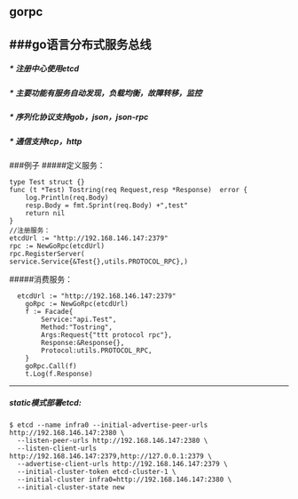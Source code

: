 ##  gorpc
###go语言分布式服务总线
----------------------------------------------------------------------------------------------------------------------------------------
##### * 注册中心使用etcd</br>
##### * 主要功能有服务自动发现，负载均衡，故障转移，监控</br>
##### * 序列化协议支持gob，json，json-rpc</br>
##### * 通信支持tcp，http</br>

###例子
#####定义服务：</br>
```
type Test struct {} 
func (t *Test) Tostring(req Request,resp *Response)  error {
	log.Println(req.Body)
	resp.Body = fmt.Sprint(req.Body) +",test"
	return nil
}
//注册服务：
etcdUrl := "http://192.168.146.147:2379"
rpc := NewGoRpc(etcdUrl)
rpc.RegisterServer(
service.Service{&Test{},utils.PROTOCOL_RPC},)
```
#####消费服务：</br>
```
  etcdUrl := "http://192.168.146.147:2379"
	goRpc := NewGoRpc(etcdUrl)
	f := Facade{
		Service:"api.Test",
		Method:"Tostring",
		Args:Request{"ttt protocol rpc"},
		Response:&Response{},
		Protocol:utils.PROTOCOL_RPC,
	}
	goRpc.Call(f)
	t.Log(f.Response)
```
------------------------------------------------------------------------------------------------------------------------------------------
##### static模式部署etcd:
```
$ etcd --name infra0 --initial-advertise-peer-urls http://192.168.146.147:2380 \
  --listen-peer-urls http://192.168.146.147:2380 \
  --listen-client-urls http://192.168.146.147:2379,http://127.0.0.1:2379 \
  --advertise-client-urls http://192.168.146.147:2379 \
  --initial-cluster-token etcd-cluster-1 \
  --initial-cluster infra0=http://192.168.146.147:2380 \
  --initial-cluster-state new
```
